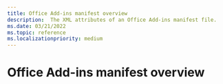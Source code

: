 ```yaml
---
title: Office Add-ins manifest overview
description:  The XML attributes of an Office Add-ins manifest file.
ms.date: 03/21/2022
ms.topic: reference
ms.localizationpriority: medium
---
```


# Office Add-ins manifest overview

